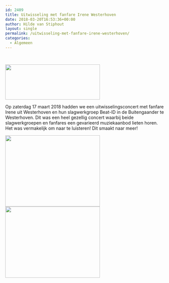 ```yaml
---
id: 2409
title: Uitwisseling met fanfare Irene Westerhoven
date: 2018-03-20T16:53:36+00:00
author: Hilde van Stiphout
layout: single
permalink: /uitwisseling-met-fanfare-irene-westerhoven/
categories:
  - Algemeen
---
```

&nbsp;

<img class="size-medium wp-image-2410 alignnone" src="http://devolhardingduizel.nl/cms/wp-content/uploads/2018/03/uitwisseling-Duizel-1-300x111.jpg" alt="" width="300" height="111" srcset="http://devolhardingduizel.nl/cms/wp-content/uploads/2018/03/uitwisseling-Duizel-1-300x111.jpg 300w, http://devolhardingduizel.nl/cms/wp-content/uploads/2018/03/uitwisseling-Duizel-1-768x284.jpg 768w, http://devolhardingduizel.nl/cms/wp-content/uploads/2018/03/uitwisseling-Duizel-1-750x278.jpg 750w, http://devolhardingduizel.nl/cms/wp-content/uploads/2018/03/uitwisseling-Duizel-1.jpg 851w" sizes="(max-width: 300px) 100vw, 300px" /> 

Op zaterdag 17 maart 2018 hadden we een uitwisselingsconcert met fanfare Irene uit Westerhoven en hun slagwerkgroep Beat-ID in de Buitengaander te Westerhoven. Dit was een heel gezellig concert waarbij beide slagwerkgroepen en fanfares een gevarieerd muziekaanbod lieten horen. Het was vermakelijk om naar te luisteren! Dit smaakt naar meer!

<img class="alignnone size-medium wp-image-2411" src="http://devolhardingduizel.nl/cms/wp-content/uploads/2018/03/IMG_3928-300x225.jpg" alt="" width="300" height="225" srcset="http://devolhardingduizel.nl/cms/wp-content/uploads/2018/03/IMG_3928-300x225.jpg 300w, http://devolhardingduizel.nl/cms/wp-content/uploads/2018/03/IMG_3928.jpg 640w" sizes="(max-width: 300px) 100vw, 300px" /><img class="wp-image-2412 alignright" src="http://devolhardingduizel.nl/cms/wp-content/uploads/2018/03/IMG_3918-300x225.jpg" alt="" width="300" height="225" srcset="http://devolhardingduizel.nl/cms/wp-content/uploads/2018/03/IMG_3918-300x225.jpg 300w, http://devolhardingduizel.nl/cms/wp-content/uploads/2018/03/IMG_3918.jpg 640w" sizes="(max-width: 300px) 100vw, 300px" />